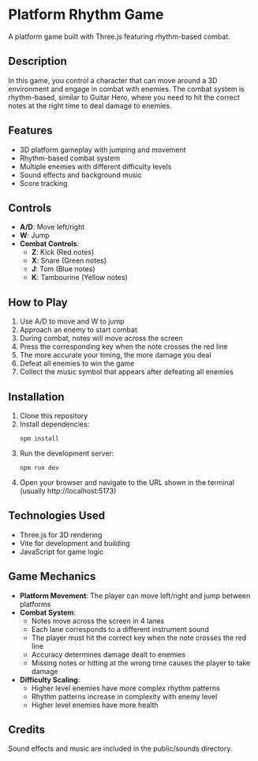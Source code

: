 # Platform Rhythm Game

A platform game built with Three.js featuring rhythm-based combat.

## Description

In this game, you control a character that can move around a 3D environment and engage in combat with enemies. The combat system is rhythm-based, similar to Guitar Hero, where you need to hit the correct notes at the right time to deal damage to enemies.

## Features

- 3D platform gameplay with jumping and movement
- Rhythm-based combat system
- Multiple enemies with different difficulty levels
- Sound effects and background music
- Score tracking

## Controls

- **A/D**: Move left/right
- **W**: Jump
- **Combat Controls**:
  - **Z**: Kick (Red notes)
  - **X**: Snare (Green notes)
  - **J**: Tom (Blue notes)
  - **K**: Tambourine (Yellow notes)

## How to Play

1. Use A/D to move and W to jump
2. Approach an enemy to start combat
3. During combat, notes will move across the screen
4. Press the corresponding key when the note crosses the red line
5. The more accurate your timing, the more damage you deal
6. Defeat all enemies to win the game
7. Collect the music symbol that appears after defeating all enemies

## Installation

1. Clone this repository
2. Install dependencies:
   ```
   npm install
   ```
3. Run the development server:
   ```
   npm run dev
   ```
4. Open your browser and navigate to the URL shown in the terminal (usually http://localhost:5173)

## Technologies Used

- Three.js for 3D rendering
- Vite for development and building
- JavaScript for game logic

## Game Mechanics

- **Platform Movement**: The player can move left/right and jump between platforms
- **Combat System**: 
  - Notes move across the screen in 4 lanes
  - Each lane corresponds to a different instrument sound
  - The player must hit the correct key when the note crosses the red line
  - Accuracy determines damage dealt to enemies
  - Missing notes or hitting at the wrong time causes the player to take damage
- **Difficulty Scaling**: 
  - Higher level enemies have more complex rhythm patterns
  - Rhythm patterns increase in complexity with enemy level
  - Higher level enemies have more health

## Credits

Sound effects and music are included in the public/sounds directory. 